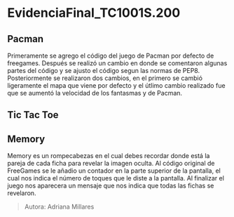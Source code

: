 # EvidenciaFinal_TC1001S.200

## Pacman
Primeramente se agrego el código del juego de Pacman por defecto de freegames. Después se realizó un cambio en donde se comentaron algunas partes del código y se ajusto el código segun las normas de PEP8. Posteriormente se realizaron dos cambios, en el primero se cambió ligeramente el mapa que viene por defecto y el útlimo cambio realizado fue que se aumentó la velocidad de los fantasmas y de Pacman.

## Tic Tac Toe

## Memory
Memory es un rompecabezas en el cual debes recordar donde está la pareja de cada ficha para revelar la imagen oculta. Al código original de FreeGames se le añadio un contador en la parte superior de la pantalla, el cual nos indica el número de toques que le diste a la pantalla. Al finalizar el juego nos aparecera un mensaje que nos indica que todas las fichas se revelaron. 
> Autora: Adriana Millares 
